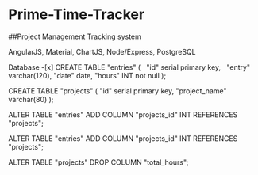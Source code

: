 # Prime-Time-Tracker

##Project Management Tracking system

AngularJS, Material, ChartJS, Node/Express, PostgreSQL

Database
-[x]
  CREATE TABLE "entries" (
  "id" serial primary key,
  "entry" varchar(120),
  "date" date,
  "hours" INT not null
);

  CREATE TABLE "projects" (
  "id" serial primary key,
  "project_name" varchar(80)
);

ALTER TABLE "entries" ADD COLUMN "projects_id" INT REFERENCES "projects";

ALTER TABLE "entries" ADD COLUMN "projects_id" INT REFERENCES "projects";

ALTER TABLE "projects" DROP COLUMN "total_hours";

